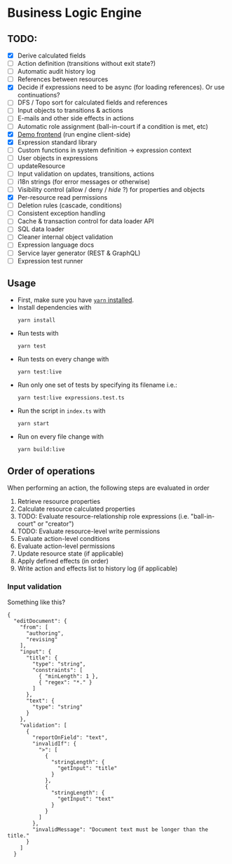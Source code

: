 # Business Logic Engine

## TODO:

- [x] Derive calculated fields
- [ ] Action definition (transitions without exit state?)
- [ ] Automatic audit history log
- [ ] References between resources
- [x] Decide if expressions need to be async (for loading references). Or use continuations?
- [ ] DFS / Topo sort for calculated fields and references
- [ ] Input objects to transitions &
      actions
- [ ] E-mails and other side effects in actions
- [ ] Automatic role assignment (ball-in-court if a condition is met, etc)
- [x] [Demo frontend](demo/README.md) (run engine client-side)
- [x] Expression standard library
- [ ] Custom functions in system definition -> expression context
- [ ] User objects in expressions
- [ ] updateResource
- [ ] Input validation on updates, transitions, actions
- [ ] i18n strings (for error messages or otherwise)
- [ ] Visibility control (allow / deny / _hide_ ?) for properties and objects
- [x] Per-resource read permissions
- [ ] Deletion rules (cascade, conditions)
- [ ] Consistent exception handling
- [ ] Cache & transaction control for data loader API
- [ ] SQL data loader
- [ ] Cleaner internal object validation
- [ ] Expression language docs
- [ ] Service layer generator (REST & GraphQL)
- [ ] Expression test runner

## Usage

- First, make sure you have [`yarn` installed](https://yarnpkg.com/lang/en/docs/install/).
- Install dependencies with
  ```
  yarn install
  ```
- Run tests with
  ```
  yarn test
  ```
- Run tests on every change with
  ```
  yarn test:live
  ```
- Run only one set of tests by specifying its filename i.e.:
  ```
  yarn test:live expressions.test.ts
  ```
- Run the script in `index.ts` with
  ```
  yarn start
  ```
- Run on every file change with
  ```
  yarn build:live
  ```

## Order of operations

When performing an action, the following steps are evaluated in order

1. Retrieve resource properties
2. Calculate resource calculated properties
3. TODO: Evaluate resource-relationship role expressions (i.e. "ball-in-court" or "creator")
4. TODO: Evaluate resource-level write permissions
5. Evaluate action-level conditions
6. Evaluate action-level permissions
7. Update resource state (if applicable)
8. Apply defined effects (in order)
9. Write action and effects list to history log (if applicable)

### Input validation

Something like this?

```
{
  "editDocument": {
    "from": [
      "authoring",
      "revising"
    ],
    "input": {
      "title": {
        "type": "string",
        "constraints": [
          { "minLength": 1 },
          { "regex": "*." }
        ]
      },
      "text": {
        "type": "string"
      }
    },
    "validation": [
      {
        "reportOnField": "text",
        "invalidIf": {
          ">": [
            {
              "stringLength": {
                "getInput": "title"
              }
            },
            {
              "stringLength": {
                "getInput": "text"
              }
            }
          ]
        },
        "invalidMessage": "Document text must be longer than the title."
      }
    ]
  }
```

